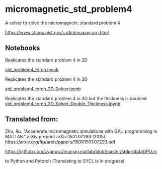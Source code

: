 # micromagnetic_std_problem4 


A solver to solve the micromagnetic standard problem 4

https://www.ctcms.nist.gov/~rdm/mumag.org.html



## Notebooks
Replicates the standard problem 4 in 2D

[std_problem4_torch.ipynb](std_problem4_torch.ipynb)

Replicates the standard problem 4 in 3D

[std_problem4_torch_3D_Solver.ipynb](std_problem4_torch_3D_Solver.ipynb)

Replicates the standard problem 4 in 3D but the thickness is doubled
[std_problem4_torch_3D_Solver_Double_Thickness.ipynb](std_problem4_torch_3D_Solver_Double_Thickness.ipynb) 




## Translated from:

Zhu, Ru. "Accelerate micromagnetic simulations with GPU programming in MATLAB." arXiv preprint arXiv:1501.07293 (2015).
https://arxiv.org/ftp/arxiv/papers/1501/1501.07293.pdf

https://github.com/cygnusc/mumag.matlab/blob/master/stdprob4aGPU.m

to Python and Pytorch (Translating to SYCL is in progress)
